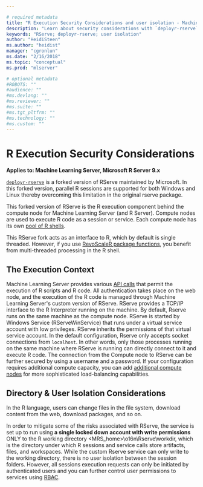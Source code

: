 ```yaml
---

# required metadata
title: "R Execution Security Considerations and user isolation - Machine Learning Server "
description: "Learn about security considerations with `deployr-rserve` which is a forked version of RServe maintained by Microsoft. This tool is used when operationalizing analytics with Machine Learning Server"
keywords: "RServe; deployr-rserve; user isolation"
author: "HeidiSteen"
ms.author: "heidist"
manager: "cgronlun"
ms.date: "2/16/2018"
ms.topic: "conceptual"
ms.prod: "mlserver"

# optional metadata
#ROBOTS: ""
#audience: ""
#ms.devlang: ""
#ms.reviewer: ""
#ms.suite: ""
#ms.tgt_pltfrm: ""
#ms.technology: ""
#ms.custom: ""
---
```


# R Execution Security Considerations

**Applies to: Machine Learning Server, Microsoft R Server 9.x**

[`deployr-rserve`](https://github.com/Microsoft/deployr-rserve) is a forked version of RServe maintained by Microsoft. In this forked version, parallel R sessions are supported for both Windows and Linux thereby overcoming this limitation in the original rserve package.

This forked version of RServe is the R execution component behind the compute node for Machine Learning Server (and R Server). Compute nodes are used to execute R code as a session or service. Each compute node has its own [pool of R shells](configure-evaluate-capacity.md#pool).

This RServe fork acts as an interface to R, which by default is single threaded. However, if you use [RevoScaleR package functions](https://docs.microsoft.com//machine-learning-server/r-reference/revoscaler/revoscaler#functions-by-category), you benefit from multi-threaded processing in the R shell.

## The Execution Context

Machine Learning Server provides various [API calls](concept-api.md) that permit the execution of R scripts and R code. All authentication takes place on the web node, and the execution of the R code is managed through Machine Learning Server's custom version of RServe. RServe provides a TCP/IP interface to the R Interpreter running on the machine. By default, Rserve runs on the same machine as the compute node. RServe is started by Windows Service (RServeWinService) that runs under a virtual service account with low privileges. RServe inherits the permissions of that virtual service account. In the default configuration, Rserve only accepts socket connections from `localhost`. In other words, only those processes running on the same machine where RServe is running can directly connect to it and execute R code. The connection from the Compute node to RServe can be further secured by using a username and a password. If your configuration requires additional compute capacity, you can add [additional compute nodes](../operationalize/configure-machine-learning-server-enterprise.md) for more sophisticated load-balancing capabilities.

<a name="isolation"></a>	
	
## Directory & User Isolation Considerations

In the R language, users can change files in the file system, download content from the web, download packages, and so on.	

In order to mitigate some of the risks associated with RServe, the service is set up to run using **a single locked down account with write permissions** ONLY to the R working directory <MRS_home>\o16n\Rserve\workdir, which is the directory under which R sessions and service calls store artifacts, files, and workspaces. While the custom Rserve service can only write to the working directory, there is no user isolation between the session folders. However, all sessions execution requests can only be initiated by authenticated users and you can further control user permissions to services using [RBAC](https://docs.microsoft.com//machine-learning-server/operationalize/configure-roles).